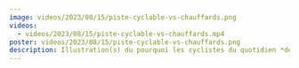 ```yaml
---
image: videos/2023/08/15/piste-cyclable-vs-chauffards.png
videos:
  - videos/2023/08/15/piste-cyclable-vs-chauffards.mp4
poster: videos/2023/08/15/piste-cyclable-vs-chauffards.png
description: Illustration(s) du pourquoi les cyclistes du quotidien *détestent* les bandes cyclables (et que les assos réclament à nos élus des aménagements cyclables séparés de la voie générale).
---
```

